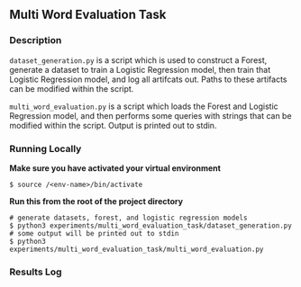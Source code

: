 ## Multi Word Evaluation Task

### Description

`dataset_generation.py` is a script which is used to construct a Forest, generate a dataset to train a Logistic Regression model, then train that Logistic Regression model, and log all artifcats out.
Paths to these artifacts can be modified within the script.

`multi_word_evaluation.py` is a script which loads the Forest and Logistic Regression model, and then performs some queries with strings that can be modified within the script.
Output is printed out to stdin.

### Running Locally

**Make sure you have activated your virtual environment**

`$ source /<env-name>/bin/activate`

**Run this from the root of the project directory**

```
# generate datasets, forest, and logistic regression models
$ python3 experiments/multi_word_evaluation_task/dataset_generation.py
# some output will be printed out to stdin
$ python3 experiments/multi_word_evaluation_task/multi_word_evaluation.py
```

### Results Log
